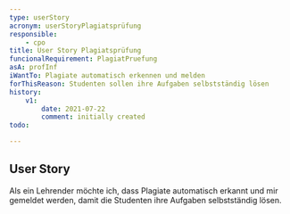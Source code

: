 ```yaml
---
type: userStory
acronym: userStoryPlagiatsprüfung
responsible:
    - cpo
title: User Story Plagiatsprüfung
funcionalRequirement: PlagiatPruefung
asA: profInf 
iWantTo: Plagiate automatisch erkennen und melden
forThisReason: Studenten sollen ihre Aufgaben selbstständig lösen
history:
    v1:
        date: 2021-07-22
        comment: initially created
todo:

---
```


## User Story
Als ein Lehrender möchte ich, dass Plagiate automatisch erkannt und mir gemeldet werden, damit die Studenten ihre 
Aufgaben selbstständig lösen.
